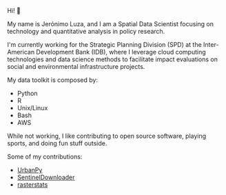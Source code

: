 Hi! 👋

My name is Jerónimo Luza, and I am a Spatial Data Scientist focusing on technology and quantitative analysis in policy research. 

I'm currently working for the Strategic Planning Division (SPD) at the Inter-American Development Bank (IDB), where I leverage cloud computing technologies and data science methods to facilitate impact evaluations on social and environmental infrastructure projects.

My data toolkit is composed by:

- Python
- R
- Unix/Linux
- Bash
- AWS

While not working, I like contributing to open source software, playing sports, and doing fun stuff outside.

Some of my contributions:
- [UrbanPy](https://github.com/EL-BID/urbanpy)
- [SentinelDownloader](https://github.com/EL-BID/SentinelDownloader)
- [rasterstats](https://github.com/perrygeo/python-rasterstats)
